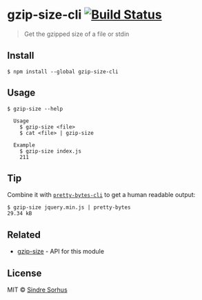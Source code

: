 # gzip-size-cli [![Build Status](https://travis-ci.org/sindresorhus/gzip-size-cli.svg?branch=master)](https://travis-ci.org/sindresorhus/gzip-size-cli)

> Get the gzipped size of a file or stdin


## Install

```
$ npm install --global gzip-size-cli
```


## Usage

```
$ gzip-size --help

  Usage
    $ gzip-size <file>
    $ cat <file> | gzip-size

  Example
    $ gzip-size index.js
    211
```


## Tip

Combine it with [`pretty-bytes-cli`](https://github.com/sindresorhus/pretty-bytes-cli) to get a human readable output:

```
$ gzip-size jquery.min.js | pretty-bytes
29.34 kB
```


## Related

- [gzip-size](https://github.com/sindresorhus/gzip-size) - API for this module


## License

MIT © [Sindre Sorhus](https://sindresorhus.com)

